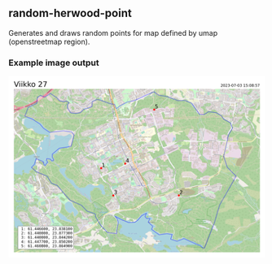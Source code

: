 ## random-herwood-point
Generates and draws random points for map defined by umap (openstreetmap region).

### Example image output
![Example](https://github.com/eltsu7/random-herwood-point/blob/master/example_image.png)

